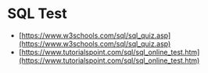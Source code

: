 # SQL Test
- [https://www.w3schools.com/sql/sql_quiz.asp](https://www.w3schools.com/sql/sql_quiz.asp)
- [https://www.tutorialspoint.com/sql/sql_online_test.htm](https://www.tutorialspoint.com/sql/sql_online_test.htm)
